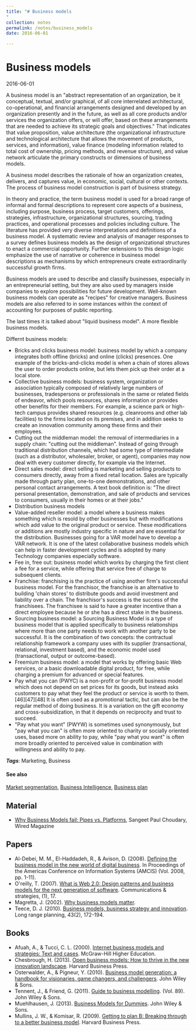 ```yaml
---
title: "# Business models
"
collection: notes
permalink: /notes/business_models
date: 2016-06-01

---
```


# Business models

2016-06-01

A business model is an "abstract representation of an organization, be it conceptual, textual, and/or graphical, of all core interrelated architectural, co-operational, and financial arrangements designed and developed by an organization presently and in the future, as well as all core products and/or services the organization offers, or will offer, based on these arrangements that are needed to achieve its strategic goals and objectives." That indicates that value proposition, value architecture (the organizational infrastructure and technological architecture that allows the movement of products, services, and information), value finance (modeling information related to total cost of ownership, pricing methods, and revenue structure), and value network articulate the primary constructs or dimensions of business models.

A business model describes the rationale of how an organization creates, delivers, and captures value, in economic, social, cultural or other contexts. The process of business model construction is part of business strategy.

In theory and practice, the term business model is used for a broad range of informal and formal descriptions to represent core aspects of a business, including purpose, business process, target customers, offerings, strategies, infrastructure, organizational structures, sourcing, trading practices, and operational processes and policies including culture. The literature has provided very diverse interpretations and definitions of a business model. A systematic review and analysis of manager responses to a survey defines business models as the design of organizational structures to enact a commercial opportunity. Further extensions to this design logic emphasize the use of narrative or coherence in business model descriptions as mechanisms by which entrepreneurs create extraordinarily successful growth firms.

Business models are used to describe and classify businesses, especially in an entrepreneurial setting, but they are also used by managers inside companies to explore possibilities for future development. Well-known business models can operate as "recipes" for creative managers. Business models are also referred to in some instances within the context of accounting for purposes of public reporting.

The last times it is talked about "liquid business model". A more flexible business models.

Differnt business models:

* Bricks and clicks business model: business model by which a company integrates both offline (bricks) and online (clicks) presences. One example of the bricks-and-clicks model is when a chain of stores allows the user to order products online, but lets them pick up their order at a local store.
* Collective business models: business system, organization or association typically composed of relatively large numbers of businesses, tradespersons or professionals in the same or related fields of endeavor, which pools resources, shares information or provides other benefits for their members. For example, a science park or high-tech campus provides shared resources (e.g. cleanrooms and other lab facilities) to the firms located on its premises, and in addition seeks to create an innovation community among these firms and their employees.
* Cutting out the middleman model: the removal of intermediaries in a supply chain: "cutting out the middleman". Instead of going through traditional distribution channels, which had some type of intermediate (such as a distributor, wholesaler, broker, or agent), companies may now deal with every customer directly, for example via the Internet.
* Direct sales model: direct selling is marketing and selling products to consumers directly, away from a fixed retail location. Sales are typically made through party plan, one-to-one demonstrations, and other personal contact arrangements. A text book definition is: "The direct personal presentation, demonstration, and sale of products and services to consumers, usually in their homes or at their jobs."
* Distribution business models
* Value-added reseller model: a model where a business makes something which is resold by other businesses but with modifications which add value to the original product or service. These modifications or additions are mostly industry specific in nature and are essential for the distribution. Businesses going for a VAR model have to develop a VAR network. It is one of the latest collaborative business models which can help in faster development cycles and is adopted by many Technology companies especially software.
* Fee in, free out: business model which works by charging the first client a fee for a service, while offering that service free of charge to subsequent clients.
* Franchise: franchising is the practice of using another firm's successful business model. For the franchisor, the franchise is an alternative to building 'chain stores' to distribute goods and avoid investment and liability over a chain. The franchisor's success is the success of the franchisees. The franchisee is said to have a greater incentive than a direct employee because he or she has a direct stake in the business.
* Sourcing business model: a Sourcing Business Model is a type of business model that is applied specifically to business relationships where more than one party needs to work with another party to be successful. It is the combination of two concepts: the contractual relationship framework a company uses with its supplier (transactional, relational, investment based), and the economic model used (transactional, output or outcome-based).
* Freemium business model: a model that works by offering basic Web services, or a basic downloadable digital product, for free, while charging a premium for advanced or special features.
* Pay what you can (PWYC) is a non-profit or for-profit business model which does not depend on set prices for its goods, but instead asks customers to pay what they feel the product or service is worth to them.[46][47][48] It is often used as a promotional tactic, but can also be the regular method of doing business. It is a variation on the gift economy and cross-subsidization, in that it depends on reciprocity and trust to succeed.
* "Pay what you want" (PWYW) is sometimes used synonymously, but "pay what you can" is often more oriented to charity or socially oriented uses, based more on ability to pay, while "pay what you want" is often more broadly oriented to perceived value in combination with willingness and ability to pay.

***Tags***: Marketing, Business

#### See also
[Market segmentation](/notes/market_segmentation), [Business Intelligence](/notes/business_intelligence), [Business plan](/notes/business_plan)

## Material
* [Why Business Models fail: Pipes vs. Platforms](http://www.wired.com/insights/2013/10/why-business-models-fail-pipes-vs-platforms/), Sangeet Paul Choudary, Wired Magazine

## Papers
* Al-Debei, M. M., El-Haddadeh, R., & Avison, D. (2008). [Defining the business model in the new world of digital business](http://bura.brunel.ac.uk/bitstream/2438/2887/1/AMCIS2008.pdf). In Proceedings of the Americas Conference on Information Systems (AMCIS) (Vol. 2008, pp. 1-11).
* O'reilly, T. (2007). [What is Web 2.0: Design patterns and business models for the next generation of software](https://mpra.ub.uni-muenchen.de/4578/1/mpra_paper_4578.pdf). Communications & strategies, (1), 17.
* Magretta, J. (2002). [Why business models matter](http://repository.binus.ac.id/2009-2/content/A0154/A015481231.pdf).
* Teece, D. J. (2010). [Business models, business strategy and innovation](http://www.fce.austral.edu.ar/aplic/webSIA/webSIA2004.nsf/6905fd7e3ce10eca03256e0b0056c5b9/355c3d55983b170d03257d3a006eff18/$FILE/Teece%20Busines%20Models.pdf). Long range planning, 43(2), 172-194.

## Books
* Afuah, A., & Tucci, C. L. (2000). [Internet business models and strategies: Text and cases](https://www.goodreads.com/book/show/4132536-internet-business-models-and-strategies). McGraw-Hill Higher Education.
* Chesbrough, H. (2013). [Open business models: How to thrive in the new innovation landscape](https://www.goodreads.com/book/show/134140.Open_Business_Models). Harvard Business Press.
* Osterwalder, A., & Pigneur, Y. (2010). [Business model generation: a handbook for visionaries, game changers, and challengers](https://www.goodreads.com/book/show/7723797-business-model-generation). John Wiley & Sons.
* Tennent, J., & Friend, G. (2011). [Guide to business modelling](https://www.goodreads.com/book/show/601486.Guide_to_Business_Modelling). (Vol. 89). John Wiley & Sons.
* Muehlhausen, J. (2013). [Business Models for Dummies](https://www.goodreads.com/book/show/17169657-business-models-for-dummies). John Wiley & Sons.
* Mullins, J. W., & Komisar, R. (2009). [Getting to plan B: Breaking through to a better business model](https://www.goodreads.com/book/show/7453642-getting-to-plan-b). Harvard Business Press.


